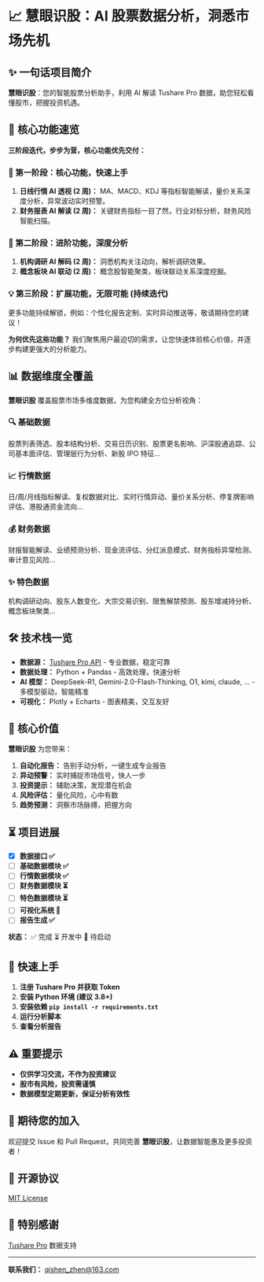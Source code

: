 # 📈 慧眼识股：AI 股票数据分析，洞悉市场先机

## ✨ 一句话项目简介

**慧眼识股**：您的智能股票分析助手，利用 AI 解读 Tushare Pro 数据，助您轻松看懂股市，把握投资机遇。

## 🚀 核心功能速览

**三阶段迭代，步步为营，核心功能优先交付：**

### 🎯 第一阶段：核心功能，快速上手 

1.  **日线行情 AI 透视 (2 周)：**  MA、MACD、KDJ 等指标智能解读，量价关系深度分析，异常波动实时预警。
2.  **财务报表 AI 解读 (2 周)：**  关键财务指标一目了然，行业对标分析，财务风险智能扫描。


### 🌟 第二阶段：进阶功能，深度分析 

1.  **机构调研 AI 解码 (2 周)：**  洞悉机构关注动向，解析调研效果。
2.  **概念板块 AI 联动 (2 周)：**  概念股智能聚类，板块联动关系深度挖掘。

### 💡 第三阶段：扩展功能，无限可能 (持续迭代)

更多功能持续解锁，例如：个性化报告定制、实时异动推送等，敬请期待您的建议！

**为何优先这些功能？**  我们聚焦用户最迫切的需求，让您快速体验核心价值，并逐步构建更强大的分析能力。

## 📊 数据维度全覆盖

**慧眼识股**  覆盖股票市场多维度数据，为您构建全方位分析视角：

### 🔍 基础数据

股票列表筛选、股本结构分析、交易日历识别、股票更名影响、沪深股通追踪、公司基本面评估、管理层行为分析、新股 IPO 特征...

### 📈 行情数据

日/周/月线指标解读、复权数据对比、实时行情异动、量价关系分析、停复牌影响评估、港股通资金流向...

### 💰 财务数据

财报智能解读、业绩预测分析、现金流评估、分红派息模式、财务指标异常检测、审计意见风险...

### ✨ 特色数据

机构调研动向、股东人数变化、大宗交易识别、限售解禁预测、股东增减持分析、概念板块聚类...

## 🛠️ 技术栈一览

- **数据源：** [Tushare Pro API](https://tushare.pro/) - 专业数据，稳定可靠
- **数据处理：**  Python + Pandas - 高效处理，快速分析
- **AI 模型：**  DeepSeek-R1, Gemini-2.0-Flash-Thinking, O1, kimi, claude, ... - 多模型驱动，智能精准
- **可视化：**  Plotly + Echarts -  图表精美，交互友好

## 🎯 核心价值

**慧眼识股**  为您带来：

1.  **自动化报告：**  告别手动分析，一键生成专业报告
2.  **异动预警：**  实时捕捉市场信号，快人一步
3.  **投资提示：**  辅助决策，发现潜在机会
4.  **风险评估：**  量化风险，心中有数
5.  **趋势预测：**  洞察市场脉搏，把握方向

## ⏳ 项目进展

- [x]  **数据接口 ✅**
- [ ]  **基础数据模块 ✅**
- [ ]  **行情数据模块 ✅**
- [ ]  **财务数据模块 ⏳**
- [ ]  **特色数据模块 ⏳**
- [ ]  **可视化系统 🚧**
- [ ]  **报告生成 ✅**

**状态：**  ✅ 完成  ⏳ 开发中  🚧 待启动

## 📖 快速上手

1.  **注册 Tushare Pro 并获取 Token**
2.  **安装 Python 环境 (建议 3.8+)**
3.  **安装依赖 `pip install -r requirements.txt`**
4.  **运行分析脚本**
5.  **查看分析报告**

## ⚠️  重要提示

- **仅供学习交流，不作为投资建议**
- **股市有风险，投资需谨慎**
- **数据模型定期更新，保证分析有效性**

## 🤝 期待您的加入

欢迎提交 Issue 和 Pull Request，共同完善 **慧眼识股**，让数据智能惠及更多投资者！

## 📜  开源协议

[MIT License](LICENSE)

## 🙏  特别感谢

[Tushare Pro](https://tushare.pro/)  数据支持

---

**联系我们：**  qishen_zhen@163.com


